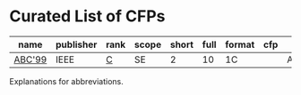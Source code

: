 # Curated List of CFPs
<!-- events -->
| name | publisher | rank | scope | short | full | format | cfp | country |
| --- | --- | --- | --- | --- | --- | --- | --- | --- |
| [ABC'99](<https://conf.researchr.org/series/abc>) | IEEE | [C](<https://portal.core.edu.au/conf-ranks/2099>) | SE | 2 | 10 | 1C |  | Antarctica |

<!-- events -->
Explanations for abbreviations.
